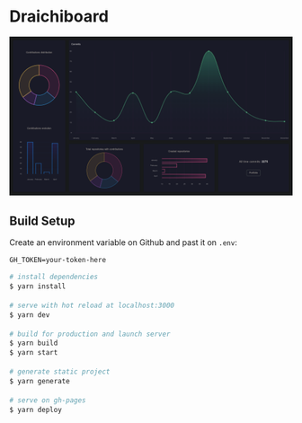 # Draichiboard

![screenshot](<./static/draichi.github.io_draichiboard_(fullhd).png>)

## Build Setup

Create an environment variable on Github and past it on `.env`:

```
GH_TOKEN=your-token-here
```

```bash
# install dependencies
$ yarn install

# serve with hot reload at localhost:3000
$ yarn dev

# build for production and launch server
$ yarn build
$ yarn start

# generate static project
$ yarn generate

# serve on gh-pages
$ yarn deploy
```
